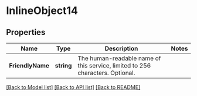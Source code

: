 # InlineObject14

## Properties

Name | Type | Description | Notes
------------ | ------------- | ------------- | -------------
**FriendlyName** | **string** | The human-readable name of this service, limited to 256 characters. Optional. | 

[[Back to Model list]](../README.md#documentation-for-models) [[Back to API list]](../README.md#documentation-for-api-endpoints) [[Back to README]](../README.md)


